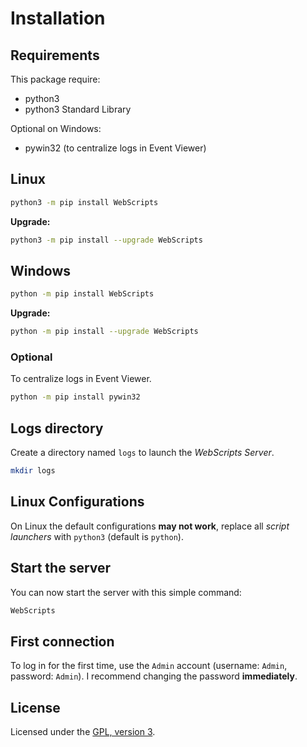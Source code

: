 # Installation

## Requirements
This package require:
 - python3
 - python3 Standard Library

Optional on Windows:
 - pywin32 (to centralize logs in Event Viewer)

## Linux

```bash
python3 -m pip install WebScripts
```

**Upgrade:**
```bash
python3 -m pip install --upgrade WebScripts
```

## Windows

```bash
python -m pip install WebScripts
```

**Upgrade:**
```bash
python -m pip install --upgrade WebScripts
```

### Optional

To centralize logs in Event Viewer.
```bash
python -m pip install pywin32
```

## Logs directory

Create a directory named `logs` to launch the *WebScripts Server*.

```bash
mkdir logs
```

## Linux Configurations

On Linux the default configurations **may not work**, replace all *script launchers* with `python3` (default is `python`).

## Start the server

You can now start the server with this simple command:
```bash
WebScripts
```

## First connection

To log in for the first time, use the `Admin` account (username: `Admin`, password: `Admin`). I recommend changing the password **immediately**.

## License
Licensed under the [GPL, version 3](https://www.gnu.org/licenses/).
